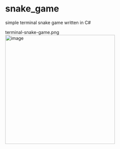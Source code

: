 # snake_game
simple terminal snake game written in C#

terminal-snake-game.png<img width="349" alt="image" src="https://user-images.githubusercontent.com/87875153/229628528-22463b40-7153-41df-a3ec-1928d6e0c273.png">

